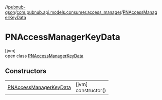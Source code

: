 //[pubnub-gson](../../../index.md)/[com.pubnub.api.models.consumer.access_manager](../index.md)/[PNAccessManagerKeyData](index.md)

# PNAccessManagerKeyData

[jvm]\
open class [PNAccessManagerKeyData](index.md)

## Constructors

| | |
|---|---|
| [PNAccessManagerKeyData](-p-n-access-manager-key-data.md) | [jvm]<br>constructor() |
